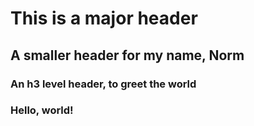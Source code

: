 # This is a major header

## A smaller header for my name, Norm 

### An h3 level header, to greet the world

### Hello, world!
